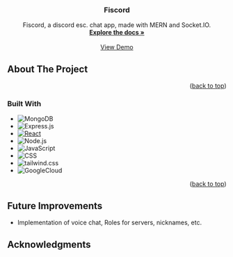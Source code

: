 <a name="readme-top"></a>

<!-- PROJECT LOGO -->
<br />
<div align="center">
  <a href="https://github.com/nelsonbulaun/fiscord">
  </a>

<h3 align="center">Fiscord</h3>
 <p align="center">
    Fiscord, a discord esc. chat app, made with MERN and Socket.IO.
    <br />
    <a href="https://github.com/nelsonbulaun/fiscord"><strong>Explore the docs »</strong></a>
    <br />
    <br />
    <a href= https://nelsonbulaun.github.io/fiscord/>View Demo</a>
  </p>
</div>

<!-- ABOUT THE PROJECT -->
## About The Project


<p align="right">(<a href="#readme-top">back to top</a>)</p>

### Built With

* ![MongoDB]
* ![Express.js]
* [![React][React.js]][React-url]
* ![Node.js]
* ![JavaScript]
* ![CSS]
* ![tailwind.css]
* ![GoogleCloud]


<p align="right">(<a href="#readme-top">back to top</a>)</p>


## Future Improvements
* Implementation of voice chat, Roles for servers, nicknames, etc.

<!-- ACKNOWLEDGMENTS -->
## Acknowledgments


<!-- MARKDOWN LINKS & IMAGES -->
<!-- https://www.markdownguide.org/basic-syntax/#reference-style-links -->
[React.js]: https://img.shields.io/badge/React-20232A?style=for-the-badge&logo=react&logoColor=61DAFB
[React-url]: https://reactjs.org/
[CSS]:https://img.shields.io/badge/CSS-239120?&style=for-the-badge&logo=css3&logoColor=white
[JavaScript]:https://img.shields.io/badge/JavaScript-323330?style=for-the-badge&logo=javascript&logoColor=F7DF1E
[Mongodb]:https://img.shields.io/badge/MongoDB-4EA94B?style=for-the-badge&logo=mongodb&logoColor=white
[Express.js]:https://img.shields.io/badge/Express.js-404D59?style=for-the-badge
[Node.js]:https://img.shields.io/badge/Node.js-43853D?style=for-the-badge&logo=node.js&logoColor=white
[tailwind.css]:https://img.shields.io/badge/Tailwind_CSS-38B2AC?style=for-the-badge&logo=tailwind-css&logoColor=white
[GoogleCloud]:https://img.shields.io/badge/Google_Cloud-4285F4?style=for-the-badge&logo=google-cloud&logoColor=white

